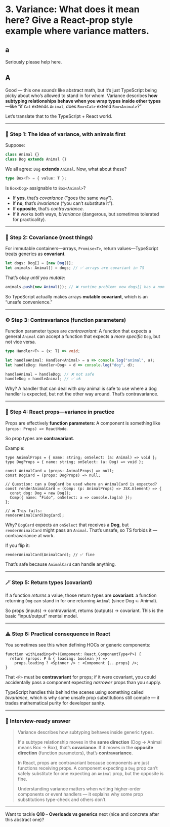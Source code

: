 # 3. **Variance:** What does it mean here? Give a React-prop style example where variance matters.

## a

Seriously please help here.

## A

Good — this one *sounds* like abstract math, but it’s just TypeScript being picky about who’s allowed to stand in for whom.
Variance describes **how subtyping relationships behave when you wrap types inside other types**—like “if `Cat` extends `Animal`, does `Box<Cat>` extend `Box<Animal>`?”

Let’s translate that to the TypeScript + React world.

---

### 🧩 Step 1: The idea of variance, with animals first

Suppose:

```ts
class Animal {}
class Dog extends Animal {}
```

We all agree: `Dog` **extends** `Animal`.
Now, what about these?

```ts
type Box<T> = { value: T };
```

Is `Box<Dog>` assignable to `Box<Animal>`?

* If **yes**, that’s *covariance* (“goes the same way”).
* If **no**, that’s *invariance* (“you can’t substitute it”).
* If **opposite**, that’s *contravariance*.
* If it works both ways, *bivariance* (dangerous, but sometimes tolerated for practicality).

---

### 🧠 Step 2: Covariance (most things)

For immutable containers—arrays, `Promise<T>`, return values—TypeScript treats generics as **covariant**.

```ts
let dogs: Dog[] = [new Dog()];
let animals: Animal[] = dogs; // ✅ arrays are covariant in TS
```

That’s okay *until you mutate*:

```ts
animals.push(new Animal()); // ❌ runtime problem: now dogs[] has a non-dog
```

So TypeScript actually makes arrays **mutable covariant**, which is an “unsafe convenience.”

---

### ⚙️ Step 3: Contravariance (function parameters)

Function parameter types are *contravariant*:
A function that expects a general `Animal` can accept a function that expects a *more specific* `Dog`, but not vice versa.

```ts
type Handler<T> = (x: T) => void;

let handleAnimal: Handler<Animal> = a => console.log("animal", a);
let handleDog: Handler<Dog> = d => console.log("dog", d);

handleAnimal = handleDog; // ❌ not safe
handleDog = handleAnimal; // ✅ ok
```

Why?
A handler that can deal with *any* animal is safe to use where a dog handler is expected, but not the other way around. That’s contravariance.

---

### 🧩 Step 4: React props—variance in practice

Props are effectively **function parameters**:
A component is something like `(props: Props) => ReactNode`.

So prop types are **contravariant**.

Example:

```tsx
type AnimalProps = { name: string; onSelect: (a: Animal) => void };
type DogProps = { name: string; onSelect: (a: Dog) => void };

const AnimalCard = (props: AnimalProps) => null;
const DogCard = (props: DogProps) => null;

// Question: can a DogCard be used where an AnimalCard is expected?
const renderAnimalCard = (Comp: (p: AnimalProps) => JSX.Element) => {
  const dog: Dog = new Dog();
  Comp({ name: "Fido", onSelect: a => console.log(a) });
};

// ❌ This fails:
renderAnimalCard(DogCard);
```

Why?
`DogCard` expects an `onSelect` that receives a **Dog**, but `renderAnimalCard` might pass an `Animal`.
That’s unsafe, so TS forbids it — contravariance at work.

If you flip it:

```tsx
renderAnimalCard(AnimalCard); // ✅ fine
```

That’s safe because `AnimalCard` can handle anything.

---

### 🪄 Step 5: Return types (covariant)

If a function *returns* a value, those return types are **covariant**:
a function returning `Dog` can stand in for one returning `Animal` (since Dog ⊂ Animal).

So props (inputs) → contravariant,
returns (outputs) → covariant.
This is the basic “input/output” mental model.

---

### ⚠️ Step 6: Practical consequence in React

You sometimes see this when defining HOCs or generic components:

```tsx
function withLoading<P>(Component: React.ComponentType<P>) {
  return (props: P & { loading: boolean }) =>
    props.loading ? <Spinner /> : <Component {...props} />;
}
```

That `<P>` must be **contravariant** for props; if it were covariant, you could accidentally pass a component expecting *narrower* props than you supply.

TypeScript handles this behind the scenes using something called *bivariance*, which is why some unsafe prop substitutions still compile — it trades mathematical purity for developer sanity.

---

### 💬 Interview-ready answer

> Variance describes how subtyping behaves inside generic types.
>
> If a subtype relationship moves in the **same direction** (Dog → Animal means Box<Dog> → Box<Animal>), that’s **covariance**.
> If it moves in the **opposite direction** (function parameters), that’s **contravariance**.
>
> In React, props are contravariant because components are just functions receiving props. A component expecting a `Dog` prop can’t safely substitute for one expecting an `Animal` prop, but the opposite is fine.
>
> Understanding variance matters when writing higher-order components or event handlers — it explains why some prop substitutions type-check and others don’t.

---

Want to tackle **Q10 – Overloads vs generics** next (nice and concrete after this abstract one)?
